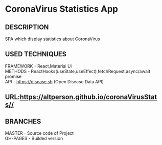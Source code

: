 # CoronaVirus Statistics App<br>
## DESCRIPTION<br>
SPA which display statistics about CoronaVirus<br>
## USED TECHNIQUES<br>
FRAMEWORK - React,Material Ui<br>
METHODS - ReactHooks(useState,useEffect),fetchRequest,async/await promise<br>
API - https://disease.sh (Open Disease Data API)
## URL:https://altperson.github.io/coronaVirusStats//<br>
## BRANCHES<br>
MASTER - Source code of Project<br>
GH-PAGES - Builded version
